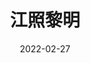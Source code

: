 ---
layout: page
title: 江照黎明
description: >
  我心中的科幻动画剧集封神之作。上载智能——人死了以后竟然以0/1信号的形式活在无限的代码世界中，新奇且令人振奋。
category: 剧集
img: assets/img/movie/2022/江照黎明.webp
star: 3
date: 2022-02-27
---